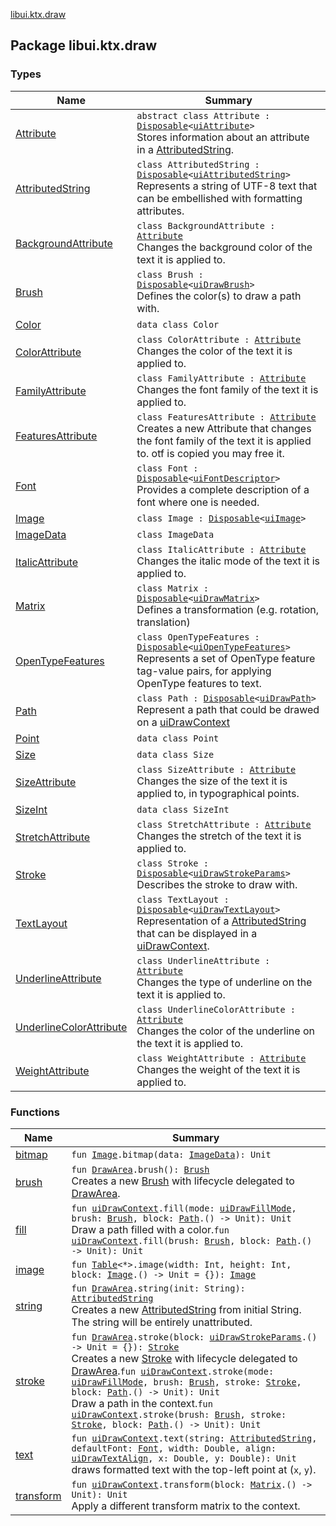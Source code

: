 [libui.ktx.draw](./index.md)

## Package libui.ktx.draw

### Types

| Name | Summary |
|---|---|
| [Attribute](-attribute/index.md) | `abstract class Attribute : `[`Disposable`](../libui.ktx/-disposable/index.md)`<`[`uiAttribute`](../libui/ui-attribute.md)`>`<br>Stores information about an attribute in a [AttributedString](-attributed-string/index.md). |
| [AttributedString](-attributed-string/index.md) | `class AttributedString : `[`Disposable`](../libui.ktx/-disposable/index.md)`<`[`uiAttributedString`](../libui/ui-attributed-string.md)`>`<br>Represents a string of UTF-8 text that can be embellished with formatting attributes. |
| [BackgroundAttribute](-background-attribute/index.md) | `class BackgroundAttribute : `[`Attribute`](-attribute/index.md)<br>Changes the background color of the text it is applied to. |
| [Brush](-brush/index.md) | `class Brush : `[`Disposable`](../libui.ktx/-disposable/index.md)`<`[`uiDrawBrush`](../libui/ui-draw-brush/index.md)`>`<br>Defines the color(s) to draw a path with. |
| [Color](-color/index.md) | `data class Color` |
| [ColorAttribute](-color-attribute/index.md) | `class ColorAttribute : `[`Attribute`](-attribute/index.md)<br>Changes the color of the text it is applied to. |
| [FamilyAttribute](-family-attribute/index.md) | `class FamilyAttribute : `[`Attribute`](-attribute/index.md)<br>Changes the font family of the text it is applied to. |
| [FeaturesAttribute](-features-attribute/index.md) | `class FeaturesAttribute : `[`Attribute`](-attribute/index.md)<br>Creates a new Attribute that changes the font family of the text it is applied to. otf is copied you may free it. |
| [Font](-font/index.md) | `class Font : `[`Disposable`](../libui.ktx/-disposable/index.md)`<`[`uiFontDescriptor`](../libui/ui-font-descriptor/index.md)`>`<br>Provides a complete description of a font where one is needed. |
| [Image](-image/index.md) | `class Image : `[`Disposable`](../libui.ktx/-disposable/index.md)`<`[`uiImage`](../libui/ui-image.md)`>` |
| [ImageData](-image-data/index.md) | `class ImageData` |
| [ItalicAttribute](-italic-attribute/index.md) | `class ItalicAttribute : `[`Attribute`](-attribute/index.md)<br>Changes the italic mode of the text it is applied to. |
| [Matrix](-matrix/index.md) | `class Matrix : `[`Disposable`](../libui.ktx/-disposable/index.md)`<`[`uiDrawMatrix`](../libui/ui-draw-matrix/index.md)`>`<br>Defines a transformation (e.g. rotation, translation) |
| [OpenTypeFeatures](-open-type-features/index.md) | `class OpenTypeFeatures : `[`Disposable`](../libui.ktx/-disposable/index.md)`<`[`uiOpenTypeFeatures`](../libui/ui-open-type-features.md)`>`<br>Represents a set of OpenType feature tag-value pairs, for applying OpenType features to text. |
| [Path](-path/index.md) | `class Path : `[`Disposable`](../libui.ktx/-disposable/index.md)`<`[`uiDrawPath`](../libui/ui-draw-path.md)`>`<br>Represent a path that could be drawed on a [uiDrawContext](../libui/ui-draw-context.md) |
| [Point](-point/index.md) | `data class Point` |
| [Size](-size/index.md) | `data class Size` |
| [SizeAttribute](-size-attribute/index.md) | `class SizeAttribute : `[`Attribute`](-attribute/index.md)<br>Changes the size of the text it is applied to, in typographical points. |
| [SizeInt](-size-int/index.md) | `data class SizeInt` |
| [StretchAttribute](-stretch-attribute/index.md) | `class StretchAttribute : `[`Attribute`](-attribute/index.md)<br>Changes the stretch of the text it is applied to. |
| [Stroke](-stroke/index.md) | `class Stroke : `[`Disposable`](../libui.ktx/-disposable/index.md)`<`[`uiDrawStrokeParams`](../libui/ui-draw-stroke-params/index.md)`>`<br>Describes the stroke to draw with. |
| [TextLayout](-text-layout/index.md) | `class TextLayout : `[`Disposable`](../libui.ktx/-disposable/index.md)`<`[`uiDrawTextLayout`](../libui/ui-draw-text-layout.md)`>`<br>Representation of a [AttributedString](-attributed-string/index.md) that can be displayed in a [uiDrawContext](../libui/ui-draw-context.md). |
| [UnderlineAttribute](-underline-attribute/index.md) | `class UnderlineAttribute : `[`Attribute`](-attribute/index.md)<br>Changes the type of underline on the text it is applied to. |
| [UnderlineColorAttribute](-underline-color-attribute/index.md) | `class UnderlineColorAttribute : `[`Attribute`](-attribute/index.md)<br>Changes the color of the underline on the text it is applied to. |
| [WeightAttribute](-weight-attribute/index.md) | `class WeightAttribute : `[`Attribute`](-attribute/index.md)<br>Changes the weight of the text it is applied to. |

### Functions

| Name | Summary |
|---|---|
| [bitmap](bitmap.md) | `fun `[`Image`](-image/index.md)`.bitmap(data: `[`ImageData`](-image-data/index.md)`): Unit` |
| [brush](brush.md) | `fun `[`DrawArea`](../libui.ktx/-draw-area/index.md)`.brush(): `[`Brush`](-brush/index.md)<br>Creates a new [Brush](-brush/index.md) with lifecycle delegated to [DrawArea](../libui.ktx/-draw-area/index.md). |
| [fill](fill.md) | `fun `[`uiDrawContext`](../libui/ui-draw-context.md)`.fill(mode: `[`uiDrawFillMode`](../libui/ui-draw-fill-mode.md)`, brush: `[`Brush`](-brush/index.md)`, block: `[`Path`](-path/index.md)`.() -> Unit): Unit`<br>Draw a path filled with a color.`fun `[`uiDrawContext`](../libui/ui-draw-context.md)`.fill(brush: `[`Brush`](-brush/index.md)`, block: `[`Path`](-path/index.md)`.() -> Unit): Unit` |
| [image](image.md) | `fun `[`Table`](../libui.ktx/-table/index.md)`<*>.image(width: Int, height: Int, block: `[`Image`](-image/index.md)`.() -> Unit = {}): `[`Image`](-image/index.md) |
| [string](string.md) | `fun `[`DrawArea`](../libui.ktx/-draw-area/index.md)`.string(init: String): `[`AttributedString`](-attributed-string/index.md)<br>Creates a new [AttributedString](-attributed-string/index.md) from initial String. The string will be entirely unattributed. |
| [stroke](stroke.md) | `fun `[`DrawArea`](../libui.ktx/-draw-area/index.md)`.stroke(block: `[`uiDrawStrokeParams`](../libui/ui-draw-stroke-params/index.md)`.() -> Unit = {}): `[`Stroke`](-stroke/index.md)<br>Creates a new [Stroke](-stroke/index.md) with lifecycle delegated to [DrawArea](../libui.ktx/-draw-area/index.md).`fun `[`uiDrawContext`](../libui/ui-draw-context.md)`.stroke(mode: `[`uiDrawFillMode`](../libui/ui-draw-fill-mode.md)`, brush: `[`Brush`](-brush/index.md)`, stroke: `[`Stroke`](-stroke/index.md)`, block: `[`Path`](-path/index.md)`.() -> Unit): Unit`<br>Draw a path in the context.`fun `[`uiDrawContext`](../libui/ui-draw-context.md)`.stroke(brush: `[`Brush`](-brush/index.md)`, stroke: `[`Stroke`](-stroke/index.md)`, block: `[`Path`](-path/index.md)`.() -> Unit): Unit` |
| [text](text.md) | `fun `[`uiDrawContext`](../libui/ui-draw-context.md)`.text(string: `[`AttributedString`](-attributed-string/index.md)`, defaultFont: `[`Font`](-font/index.md)`, width: Double, align: `[`uiDrawTextAlign`](../libui/ui-draw-text-align.md)`, x: Double, y: Double): Unit`<br>draws formatted text with the top-left point at (`x`, `y`). |
| [transform](transform.md) | `fun `[`uiDrawContext`](../libui/ui-draw-context.md)`.transform(block: `[`Matrix`](-matrix/index.md)`.() -> Unit): Unit`<br>Apply a different transform matrix to the context. |
